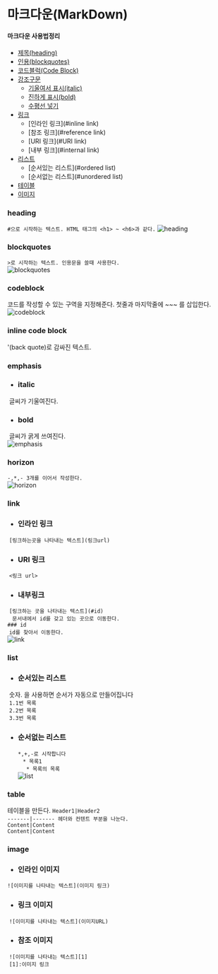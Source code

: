 마크다운(MarkDown)
===

#### 마크다운 사용법정리 

* [제목(heading)](#heading)
* [인용(blockquotes)](#blockquotes)
* [코드블럭(Code Block)](#codeblock)
* [강조구문](#emphasis)
  * [기울여서 표시(italic)](#italic)
  * [진하게 표시(bold)](#bold)
  * [수평선 넣기](#horizontal)
* [링크](#link)
  * [인라인 링크](#inline link)
  * [참조 링크](#reference link)
  * [URI 링크](#URI link)
  * [내부 링크](#internal link)
* [리스트](#list)
  * [순서있는 리스트](#ordered list)
  * [순서없는 리스트](#unordered list)
* [테이블](#table)
* [이미지](#image)


### heading
` #으로 시작하는 텍스트. HTML 태그의 <h1> ~ <h6>과 같다. `
![heading](./Markdown/gif/Heading.gif)


### blockquotes
`>로 시작하는 텍스트. 인용문을 쓸때 사용한다.` <br/>
![blockquotes](./Markdown/gif/blockquotes.gif)


### codeblock
코드를 작성할 수 있는 구역을 지정해준다.
첫줄과 마지막줄에 ~~~ 를 삽입한다.
![codeblock](./Markdown/gif/codeblock.gif)

### inline code block
'(back quote)로 감싸진 텍스트.


### emphasis
* ### italic
  글씨가 기울여진다.
* ### bold
  글씨가 굵게 쓰여진다. <br/>
![emphasis](./Markdown/gif/emphasis.gif)

### horizon
`-,*,- 3개를 이어서 작성한다. ` <br/>
![horizon](./Markdown/gif/horizon.gif)

### link
* ### 인라인 링크 
  `[링크하는곳을 나타내는 텍스트](링크url) `
  
* ### URI 링크
  `<링크 url> `
  
* ### 내부링크
  ` [링크하는 곳을 나타내는 텍스트](#id) ` <br/>
  ` 문서내에서 id를 갖고 있는 곳으로 이동한다. ` <br/>
  ` ### id ` <br/>
  ` id를 찾아서 이동한다. ` <br/>
![link](./Markdown/gif/link.gif)
  

    
### list
* ### 순서있는 리스트
  숫자. 을 사용하면 순서가 자동으로 만들어집니다 <br/>
  ` 1.1번 목록 ` <br/>
  ` 2.2번 목록 ` <br/>
  ` 3.3번 목록 ` <br/>

* ### 순서없는 리스트
  ` *,+,-로 시작합니다 ` <br/>
  ` * 목록1` <br/>
    ` * 목록의 목록` <br/>
![list](./Markdown/gif/list.gif)


### table
테이블을 만든다.
`Header1|Header2` <br/>
`-------|------- 헤더와 컨텐트 부분을 나눈다.` <br/>
`Content|Content` <br/>
`Content|Content` <br/>

### image
* ### 인라인 이미지 
 `![이미지를 나타내는 텍스트](이미지 링크)`

* ### 링크 이미지
  `![이미지를 나타내는 텍스트](이미지URL)`
 
* ### 참조 이미지
  `![이미지를 나타내는 텍스트][1]` <br/>
  `[1]:이미지 링크` <br/>
